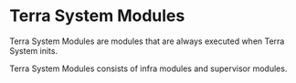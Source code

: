 # **Terra System Modules**


Terra System Modules are modules that are always executed when Terra System inits.


Terra System Modules consists of infra modules and supervisor modules.